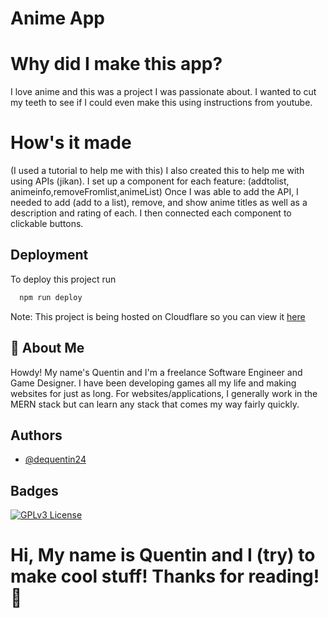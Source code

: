 # Anime App

# Why did I make this app?
I love anime and this was a project I was passionate about. I wanted to cut my teeth to see if I could even make this using instructions from youtube.

# How's it made
(I used a tutorial to help me with this)
I also created this to help me with using APIs (jikan). I set up a component for each feature: (addtolist, animeinfo,removeFromlist,animeList) Once I was able to add the API, I needed to add (add to a list), remove, and show anime titles as well as a description and rating of each. I then connected each component to clickable buttons. 

## Deployment

To deploy this project run

```bash
  npm run deploy
```

Note: This project is being hosted on Cloudflare so you can view 
it [here](https://animeapp-react.pages.dev)



## 🚀 About Me
Howdy! My name's Quentin and I'm a freelance Software Engineer and Game Designer. I have been developing games all my life and making websites for just as long. For websites/applications, I generally work in the MERN stack but can learn any stack that comes my way fairly quickly.


## Authors

- [@dequentin24](https://github.com/dequentin24)


## Badges




[![GPLv3 License](https://img.shields.io/badge/License-GPL%20v3-yellow.svg)](https://opensource.org/licenses/)


# Hi, My name is Quentin and I (try) to make cool stuff! Thanks for reading!👋



